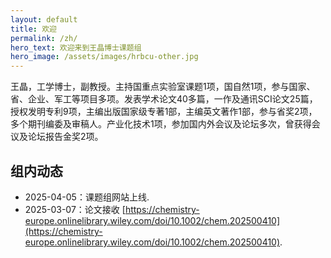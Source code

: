 ```yaml
---
layout: default
title: 欢迎
permalink: /zh/
hero_text: 欢迎来到王晶博士课题组
hero_image: /assets/images/hrbcu-other.jpg
---
```


王晶，工学博士，副教授。主持国重点实验室课题1项，国自然1项，参与国家、省、企业、军工等项目多项。发表学术论文40多篇，一作及通讯SCI论文25篇，授权发明专利9项，主编出版国家级专著1部，主编英文著作1部，参与省奖2项，多个期刊编委及审稿人。产业化技术1项，参加国内外会议及论坛多次，曾获得会议及论坛报告金奖2项。

## 组内动态
* 2025-04-05：课题组网站上线.
* 2025-03-07：论文接收 [https://chemistry-europe.onlinelibrary.wiley.com/doi/10.1002/chem.202500410](https://chemistry-europe.onlinelibrary.wiley.com/doi/10.1002/chem.202500410).